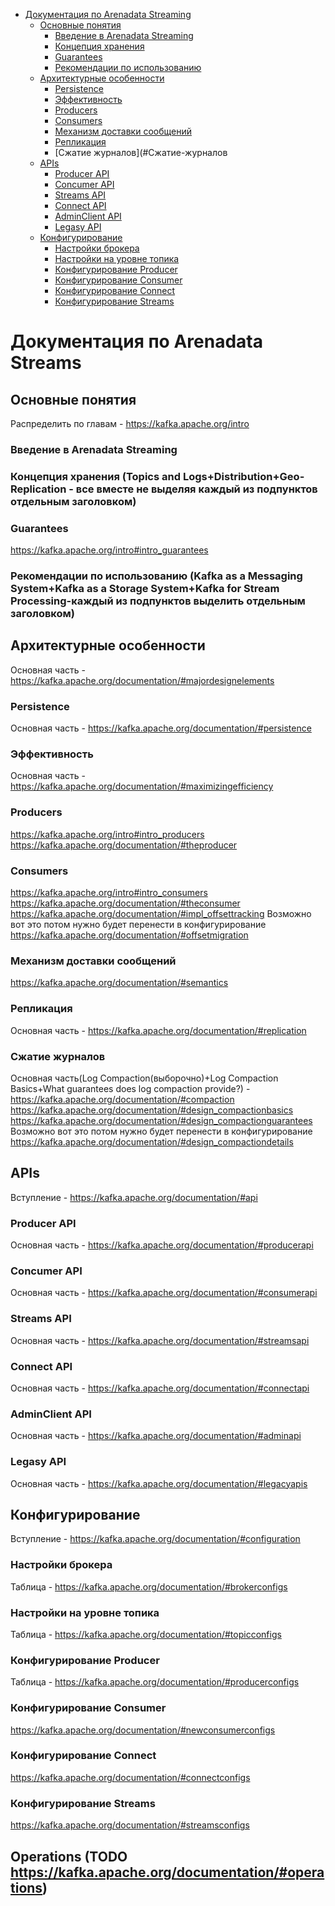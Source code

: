 - [Документация по Arenadata Streaming](#Документация-по-arenadata-streaming)
  - [Основные понятия](#Основные-понятия)
    - [Введение в Arenadata Streaming](#Введение-в-arenadata-streaming)
    - [Концепция хранения](#Концепция-хранения)
    - [Guarantees](#Guarantees)
    - [Рекомендации по использованию](#Рекомендации-по-использованию)
  - [Архитектурные особенности](#Архитектурные-особенности)
    - [Persistence](#Persistence)
    - [Эффективность](#Эффективность)
    - [Producers](#Producers)
    - [Consumers](#Consumers)
    - [Механизм доставки сообщений](#Механизм-доставки-сообщений)
    - [Репликация](#Репликация) 
    - [Сжатие журналов](#Сжатие-журналов
  - [APIs](#APIs)
    - [Producer API](#Producer-API)
    - [Concumer API](#Concumer-API)
    - [Streams API](#Streams-API)
    - [Connect API](#Connect-API)
    - [AdminClient API](#AdminClien-API)
    - [Legasy API](#Legasy-API)
  - [Конфигурирование](#Конфигурирование)
    - [Настройки брокера](#Настройки-брокера)
    - [Настройки на уровне топика](#Настройки-на-уровне-топика)
    - [Конфигурирование Producer](#Конфигурирование-Producer)
    - [Конфигурирование Consumer](#Конфигурирование-Consumer)
    - [Конфигурирование Connect](#Конфигурирование-Connect)
    - [Конфигурирование Streams](#Конфигурирование-Streams)
   
# Документация по Arenadata Streams
## Основные понятия
Распределить по главам  - https://kafka.apache.org/intro
### Введение в Arenadata Streaming
### Концепция хранения (Topics and Logs+Distribution+Geo-Replication - все вместе не выделяя каждый из подпунктов отдельным заголовком)
### Guarantees
https://kafka.apache.org/intro#intro_guarantees
### Рекомендации по использованию (Kafka as a Messaging System+Kafka as a Storage System+Kafka for Stream Processing-каждый из подпунктов выделить отдельным заголовком)
## Архитектурные особенности
Основная часть - https://kafka.apache.org/documentation/#majordesignelements
### Persistence
Основная часть - https://kafka.apache.org/documentation/#persistence
### Эффективность
Основная часть - https://kafka.apache.org/documentation/#maximizingefficiency
### Producers
https://kafka.apache.org/intro#intro_producers
https://kafka.apache.org/documentation/#theproducer
### Consumers
https://kafka.apache.org/intro#intro_consumers
https://kafka.apache.org/documentation/#theconsumer
https://kafka.apache.org/documentation/#impl_offsettracking
Возможно вот это потом нужно будет перенести в конфигурирование https://kafka.apache.org/documentation/#offsetmigration
### Механизм доставки сообщений
https://kafka.apache.org/documentation/#semantics
### Репликация
Основная часть - https://kafka.apache.org/documentation/#replication
### Сжатие журналов
Основная часть(Log Compaction(выборочно)+Log Compaction Basics+What guarantees does log compaction provide?) -
https://kafka.apache.org/documentation/#compaction
https://kafka.apache.org/documentation/#design_compactionbasics 
https://kafka.apache.org/documentation/#design_compactionguarantees
Возможно вот это потом нужно будет перенести в конфигурирование https://kafka.apache.org/documentation/#design_compactiondetails
## APIs
Вступление - https://kafka.apache.org/documentation/#api
### Producer API
Основная часть - https://kafka.apache.org/documentation/#producerapi
### Concumer API
Основная часть - https://kafka.apache.org/documentation/#consumerapi
### Streams API
Основная часть - https://kafka.apache.org/documentation/#streamsapi
### Connect API
Основная часть - https://kafka.apache.org/documentation/#connectapi
### AdminClient API
Основная часть - https://kafka.apache.org/documentation/#adminapi
### Legasy API
Основная часть - https://kafka.apache.org/documentation/#legacyapis
## Конфигурирование 
Вступление - https://kafka.apache.org/documentation/#configuration
### Настройки брокера
Таблица - https://kafka.apache.org/documentation/#brokerconfigs
### Настройки на уровне топика
Таблица - https://kafka.apache.org/documentation/#topicconfigs
### Конфигурирование Producer
Таблица - https://kafka.apache.org/documentation/#producerconfigs
### Конфигурирование Consumer
https://kafka.apache.org/documentation/#newconsumerconfigs
### Конфигурирование Connect
https://kafka.apache.org/documentation/#connectconfigs
### Конфигурирование Streams
https://kafka.apache.org/documentation/#streamsconfigs

## Operations (TODO https://kafka.apache.org/documentation/#operations)

